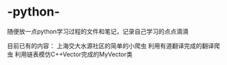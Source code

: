 # -python-
随便放一点python学习过程的文件和笔记，记录自己学习的点点滴滴
<p>目前已有的内容：
  上海交大水源社区的简单的小爬虫
  利用有道翻译完成的翻译爬虫
  利用链表模仿C++Vector完成的MyVector类</p>
